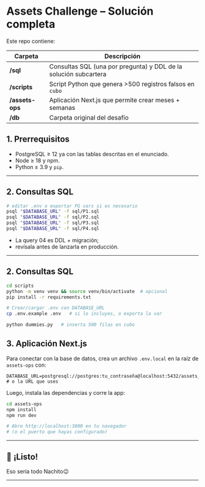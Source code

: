 # Assets Challenge – Solución completa

Este repo contiene:

| Carpeta | Descripción |
|---------|-------------|
| **/sql** | Consultas SQL (una por pregunta) y DDL de la solución subcartera |
| **/scripts** | Script Python que genera >500 registros falsos en `cubo` |
| **/assets-ops** | Aplicación Next.js que permite crear meses + semanas |
| **/db** | Carpeta original del desafío |

## 1. Prerrequisitos
* PostgreSQL ≥ 12 ya con las tablas descritas en el enunciado.
* Node ≥ 18 y npm.
* Python ≥ 3.9 y `pip`.

---

## 2. Consultas SQL

```bash
# editar .env o exportar PG vars si es necesario
psql "$DATABASE_URL" -f sql/P1.sql
psql "$DATABASE_URL" -f sql/P2.sql
psql "$DATABASE_URL" -f sql/P3.sql
psql "$DATABASE_URL" -f sql/P4.sql
```

* La query 04 es DDL + migración; 
* revísala antes de lanzarla en producción.

---

## 2. Consultas SQL

```bash
cd scripts
python -m venv venv && source venv/bin/activate  # opcional
pip install -r requirements.txt

# Crear/cargar .env con DATABASE_URL
cp .env.example .env   # si lo incluyes, o exporta la var

python dummies.py   # inserta 500 filas en cubo
```

## 3. Aplicación Next.js

Para conectar con la base de datos, crea un archivo `.env.local` en la raíz de `assets-ops` con:

```env
DATABASE_URL=postgresql://postgres:tu_contraseña@localhost:5432/assets_db # o la URL que uses
```
Luego, instala las dependencias y corre la app:

```bash
cd assets-ops
npm install
npm run dev

# Abre http://localhost:3000 en tu navegador
# (o el puerto que hayas configurado)
```
---

## 🎉 ¡Listo!  
Eso sería todo Nachito😉

---
